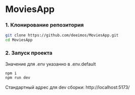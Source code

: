 # MoviesApp

### 1. Клонирование репозитория

```bash
git clone https://github.com/deeimos/MoviesApp.git
cd MoviesApp
```

### 2. Запуск проекта

Значение для .env указанно в .env.default

```bash
npm i
npm run dev
```

Стандартный адрес для dev сборки: http://localhost:5173/
